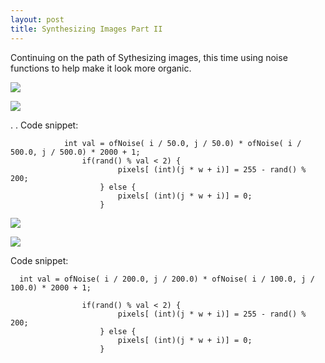 ```yaml
---
layout: post
title: Synthesizing Images Part II
---
```


Continuing on the path of Sythesizing images, this time using noise functions to help make it look more organic.

![](https://dchtm6r471mui.cloudfront.net/hackpad.com_Sj61nBYJxjG_p.232391_1416330395405_Screen%20Shot%202014-11-18%20at%2011.24.44%20AM.png)

![](https://dchtm6r471mui.cloudfront.net/hackpad.com_Sj61nBYJxjG_p.232391_1416330591308_Screen%20Shot%202014-11-18%20at%2012.09.17%20PM.png)

.
.
Code snippet: 

```
            int val = ofNoise( i / 50.0, j / 50.0) * ofNoise( i / 500.0, j / 500.0) * 2000 + 1;
                if(rand() % val < 2) {
                        pixels[ (int)(j * w + i)] = 255 - rand() % 200;
                    } else {
                        pixels[ (int)(j * w + i)] = 0;
                    }
```


![](https://dchtm6r471mui.cloudfront.net/hackpad.com_Sj61nBYJxjG_p.232391_1416336453011_Screen%20Shot%202014-11-18%20at%201.45.38%20PM.png)

![](https://dchtm6r471mui.cloudfront.net/hackpad.com_Sj61nBYJxjG_p.232391_1416336453000_Screen%20Shot%202014-11-18%20at%201.46.43%20PM.png)



Code snippet: 

```
  int val = ofNoise( i / 200.0, j / 200.0) * ofNoise( i / 100.0, j / 100.0) * 2000 + 1;
            
                if(rand() % val < 2) {
                        pixels[ (int)(j * w + i)] = 255 - rand() % 200;
                    } else {
                        pixels[ (int)(j * w + i)] = 0;
                    }
```


